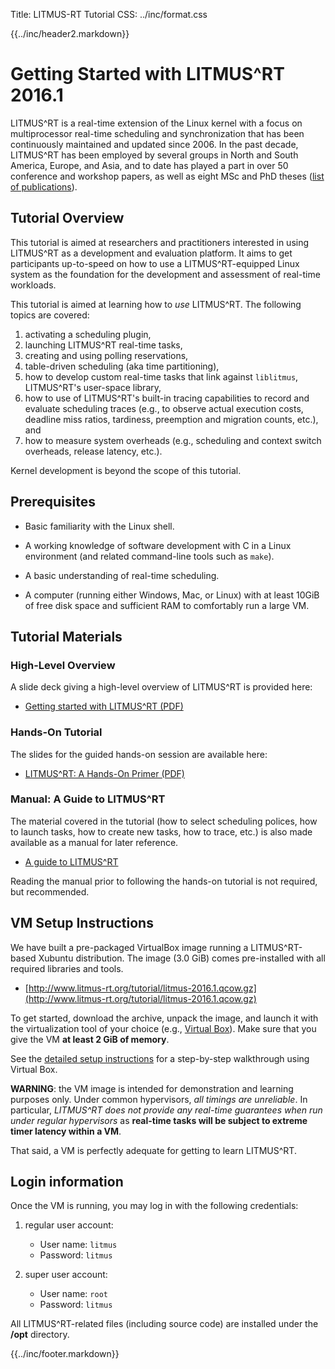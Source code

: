 Title:  LITMUS-RT Tutorial
CSS:    ../inc/format.css


{{../inc/header2.markdown}}

# Getting Started with LITMUS^RT 2016.1

LITMUS^RT is a real-time extension of the Linux kernel with a focus on multiprocessor real-time scheduling and synchronization that has been continuously maintained and updated since 2006. In the past decade, LITMUS^RT has been employed by several groups in North and South America, Europe, and Asia, and to date has played a part in over 50 conference and workshop papers, as well as eight MSc and PhD theses ([list of publications](https://wiki.litmus-rt.org/litmus/Publications)).

<!--
**Quick links**:

- High-level overview: [Getting started with LITMUS^RT (PDF)](litmus-overview.pdf)
- Hands-on tutorial: [LITMUS^RT: A Hands-On Primer (PDF)](tutorial-slides.pdf)
- Manual: [A guide to LITMUS^RT](manual.html)
-->

## Tutorial Overview

This tutorial is aimed at researchers and practitioners interested in using LITMUS^RT as a development and evaluation platform. It aims to get participants up-to-speed on how to use a LITMUS^RT-equipped Linux system as the foundation for the development and assessment of real-time workloads.

This tutorial is aimed at learning how to *use* LITMUS^RT. The following topics are covered:

1. activating a scheduling plugin,
2. launching LITMUS^RT real-time tasks,
3. creating and using polling reservations,
4. table-driven scheduling (aka time partitioning),
5. how to develop custom real-time tasks that link against `liblitmus`, LITMUS^RT's user-space library,
5. how to use of LITMUS^RT's built-in tracing capabilities to record and evaluate scheduling traces (e.g., to observe actual execution costs, deadline miss ratios, tardiness, preemption and migration counts, etc.), and
6. how to measure system overheads (e.g., scheduling and context switch overheads, release latency, etc.).

Kernel development is beyond the scope of this tutorial.

## Prerequisites

- Basic familiarity with the Linux shell.

- A working knowledge of software development with C in a Linux environment (and related command-line tools such as `make`).

- A basic understanding of real-time scheduling.

- A computer (running either Windows, Mac, or Linux) with at least 10GiB of free disk space and sufficient RAM to comfortably run a large VM.

## Tutorial Materials


### High-Level Overview

A slide deck giving a high-level overview of LITMUS^RT is provided here:

- [Getting started with LITMUS^RT (PDF)](litmus-overview.pdf)

### Hands-On Tutorial

The slides for the guided hands-on session are available here:

- [LITMUS^RT: A Hands-On Primer (PDF)](tutorial-slides.pdf)

### Manual: A Guide to LITMUS^RT

The material covered in the tutorial (how to select scheduling polices, how to launch tasks, how to create new tasks, how to trace, etc.) is also made available as a manual for later reference.

- [A guide to LITMUS^RT](manual.html)

Reading the manual prior to following the hands-on tutorial is not required, but recommended.


## VM Setup Instructions

We have built a pre-packaged VirtualBox image running a LITMUS^RT-based Xubuntu distribution. The image (3.0 GiB) comes pre-installed with all required libraries and tools.

- [http://www.litmus-rt.org/tutorial/litmus-2016.1.qcow.gz](http://www.litmus-rt.org/tutorial/litmus-2016.1.qcow.gz)

To get started, download the archive, unpack the image, and launch it with the virtualization tool of your choice (e.g., [Virtual Box](https://www.virtualbox.org)). Make sure that you give the VM **at least 2 GiB of memory**.

See the [detailed setup instructions](vm-setup.html) for a step-by-step walkthrough using Virtual Box.

**WARNING**: the VM image is intended for demonstration and learning purposes only. Under common hypervisors, *all timings are unreliable*. In particular, *LITMUS^RT does not provide any real-time guarantees when run under regular hypervisors* as **real-time tasks will be subject to extreme timer latency within a VM**.

That said, a VM is perfectly adequate for getting to learn LITMUS^RT.

## Login information

Once the VM is running, you may log in with the following credentials:

1. regular user account:
    - User name: `litmus`
    - Password: `litmus`

2. super user account:
    - User name: `root`
    - Password: `litmus`

All LITMUS^RT-related files (including source code) are installed under the **/opt** directory.





{{../inc/footer.markdown}}
